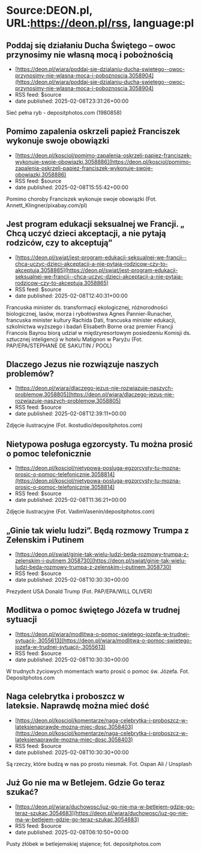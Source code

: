 # Source:DEON.pl, URL:https://deon.pl/rss, language:pl

## Poddaj się działaniu Ducha Świętego – owoc przynosimy nie własną mocą i pobożnością
 - [https://deon.pl/wiara/poddaj-sie-dzialaniu-ducha-swietego--owoc-przynosimy-nie-wlasna-moca-i-poboznoscia,3058904](https://deon.pl/wiara/poddaj-sie-dzialaniu-ducha-swietego--owoc-przynosimy-nie-wlasna-moca-i-poboznoscia,3058904)
 - RSS feed: $source
 - date published: 2025-02-08T23:31:26+00:00

Sieć pełna ryb - depositphotos.com (1980858)

## Pomimo zapalenia oskrzeli papież Franciszek wykonuje swoje obowiązki
 - [https://deon.pl/kosciol/pomimo-zapalenia-oskrzeli-papiez-franciszek-wykonuje-swoje-obowiazki,3058886](https://deon.pl/kosciol/pomimo-zapalenia-oskrzeli-papiez-franciszek-wykonuje-swoje-obowiazki,3058886)
 - RSS feed: $source
 - date published: 2025-02-08T15:55:42+00:00

Pomimo choroby Franciszek wykonuje swoje obowiązki (Fot. Annett_Klingner/pixabay.com/pl)

## Jest program edukacji seksualnej we Francji. „ Chcą uczyć dzieci akceptacji, a nie pytają rodziców, czy to akceptują”
 - [https://deon.pl/swiat/jest-program-edukacji-seksualnej-we-francji--chca-uczyc-dzieci-akceptacji-a-nie-pytaja-rodzicow-czy-to-akceptuja,3058865](https://deon.pl/swiat/jest-program-edukacji-seksualnej-we-francji--chca-uczyc-dzieci-akceptacji-a-nie-pytaja-rodzicow-czy-to-akceptuja,3058865)
 - RSS feed: $source
 - date published: 2025-02-08T12:40:31+00:00

Francuska minister ds. transformacji ekologicznej, różnorodności biologicznej, lasów, morza i rybołówstwa Agnes Pannier-Runacher, francuska minister kultury Rachida Dati, francuska minister edukacji, szkolnictwa wyższego i badań Elisabeth Borne oraz premier Francji Francois Bayrou biorą udział w międzyresortowym posiedzeniu Komisji ds. sztucznej inteligencji w hotelu Matignon w Paryżu (Fot. PAP/EPA/STEPHANE DE SAKUTIN / POOL)

## Dlaczego Jezus nie rozwiązuje naszych problemów?
 - [https://deon.pl/wiara/dlaczego-jezus-nie-rozwiazuje-naszych-problemow,3058805](https://deon.pl/wiara/dlaczego-jezus-nie-rozwiazuje-naszych-problemow,3058805)
 - RSS feed: $source
 - date published: 2025-02-08T12:39:11+00:00

Zdjęcie ilustracyjne (Fot. Ikostudio/depositphotos.com)

## Nietypowa posługa egzorcysty. Tu można prosić o pomoc telefonicznie
 - [https://deon.pl/kosciol/nietypowa-posluga-egzorcysty-tu-mozna-prosic-o-pomoc-telefonicznie,3058814](https://deon.pl/kosciol/nietypowa-posluga-egzorcysty-tu-mozna-prosic-o-pomoc-telefonicznie,3058814)
 - RSS feed: $source
 - date published: 2025-02-08T11:36:21+00:00

Zdjęcie ilustracyjne (Fot. VadimVasenin/depositphotos.com)

## „Ginie tak wielu ludzi”. Będą rozmowy Trumpa z Zełenskim i Putinem
 - [https://deon.pl/swiat/ginie-tak-wielu-ludzi-beda-rozmowy-trumpa-z-zelenskim-i-putinem,3058730](https://deon.pl/swiat/ginie-tak-wielu-ludzi-beda-rozmowy-trumpa-z-zelenskim-i-putinem,3058730)
 - RSS feed: $source
 - date published: 2025-02-08T10:30:30+00:00

Prezydent USA Donald Trump (Fot. PAP/EPA/WILL OLIVER)

## Modlitwa o pomoc świętego Józefa w trudnej sytuacji
 - [https://deon.pl/wiara/modlitwa-o-pomoc-swietego-jozefa-w-trudnej-sytuacji-,3055613](https://deon.pl/wiara/modlitwa-o-pomoc-swietego-jozefa-w-trudnej-sytuacji-,3055613)
 - RSS feed: $source
 - date published: 2025-02-08T10:30:30+00:00

W trudnych życiowych momentach warto prosić o pomoc św. Józefa. Fot. Depositphotos.com

## Naga celebrytka i proboszcz w lateksie. Naprawdę można mieć dość
 - [https://deon.pl/kosciol/komentarze/naga-celebrytka-i-proboszcz-w-lateksienaprawde-mozna-miec-dosc,3058403](https://deon.pl/kosciol/komentarze/naga-celebrytka-i-proboszcz-w-lateksienaprawde-mozna-miec-dosc,3058403)
 - RSS feed: $source
 - date published: 2025-02-08T10:30:30+00:00

Są rzeczy, które budzą w nas po prostu niesmak. Fot. Ospan Ali / Unsplash

## Już Go nie ma w Betlejem. Gdzie Go teraz szukać?
 - [https://deon.pl/wiara/duchowosc/juz-go-nie-ma-w-betlejem-gdzie-go-teraz-szukac,3054683](https://deon.pl/wiara/duchowosc/juz-go-nie-ma-w-betlejem-gdzie-go-teraz-szukac,3054683)
 - RSS feed: $source
 - date published: 2025-02-08T06:10:50+00:00

Pusty żłóbek w betlejemskiej stajence; fot. depositphotos.com


